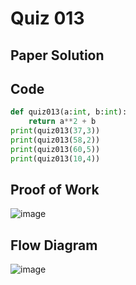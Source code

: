 # Quiz 013

## Paper Solution

## Code
```.py
def quiz013(a:int, b:int):
    return a**2 + b
print(quiz013(37,3))
print(quiz013(58,2))
print(quiz013(60,5))
print(quiz013(10,4))
```
## Proof of Work
![image](https://github.com/user-attachments/assets/4b31d235-69e3-48a8-9bf5-a3fa98619b0c)

## Flow Diagram
![image](https://github.com/user-attachments/assets/2e11a668-0603-4a73-beec-e891151c49d5)
